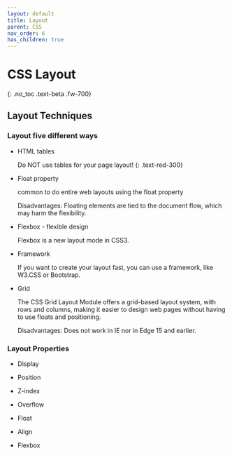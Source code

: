 ```yaml
---
layout: default
title: Layout
parent: CSS
nav_order: 6
has_children: true
---
```


# CSS Layout
{: .no_toc .text-beta .fw-700}

## Layout Techniques

### Layout five different ways

* HTML tables 
    
    Do NOT use tables for your page layout!
    {: .text-red-300}

* Float property

    common to do entire web layouts using the float property
    
    Disadvantages: Floating elements are tied to the document flow, which may harm the flexibility.

* Flexbox - flexible design

    Flexbox is a new layout mode in CSS3.

* Framework

    If you want to create your layout fast, you can use a framework, like W3.CSS or Bootstrap.

* Grid

    The CSS Grid Layout Module offers a grid-based layout system, with rows and columns, making it easier to design web pages without having to use floats and positioning.

    Disadvantages: Does not work in IE nor in Edge 15 and earlier.

### Layout Properties

* Display

* Position

* Z-index

* Overflow

* Float

* Align

* Flexbox

